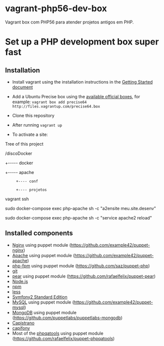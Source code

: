 # vagrant-php56-dev-box
Vagrant box com PHP56 para atender projetos antigos em PHP.

Set up a PHP development box super fast
=======================================

Installation
------------

* Install vagrant using the installation instructions in the [Getting Started document](http://vagrantup.com/v1/docs/getting-started/index.html)
* Add a Ubuntu Precise box using the [available official boxes](https://github.com/mitchellh/vagrant/wiki/Available-Vagrant-Boxes), for example: ```vagrant box add precise64 http://files.vagrantup.com/precise64.box```
* Clone this repository
* After running ```vagrant up``` 

* To activate a site:

Tree of this project

 /discoDocker

  +----- docker

  +----- apache

         +---- conf

         +---- projetos
         

vagrant ssh

sudo docker-compose exec php-apache sh -c "a2ensite meu.site.desenv"

sudo docker-compose exec php-apache sh -c "service apache2 reload"


Installed components
--------------------

* [Nginx](http://nginx.org) using puppet module (https://github.com/example42/puppet-nginx)
* [Apache](http://httpd.apache.org/) using puppet module (https://github.com/example42/puppet-apache)
* [php-fpm](http://php-fpm.org) using puppet module (https://github.com/saz/puppet-php)
* [git](http://git-scm.com/)
* [pear](http://pear.php.net/) using puppet module (https://github.com/rafaelfelix/puppet-pear)
* [Node.js](http://nodejs.org/)
* [npm](http://npmjs.org/)
* [less](http://lesscss.org/)
* [Symfony2 Standard Edition](https://github.com/symfony/symfony-standard)
* [MySQL](http://dev.mysql.com/downloads/mysql/) using puppet module (https://github.com/example42/puppet-mysql)
* [MongoDB](http://www.mongodb.org/) using puppet module (https://github.com/puppetlabs/puppetlabs-mongodb)
* [Capistrano](https://github.com/capistrano/capistrano)
* [capifony](http://capifony.org/)
* Most of the [phpqatools](http://www.phpqatools.org) using puppet module (https://github.com/rafaelfelix/puppet-phpqatools)

